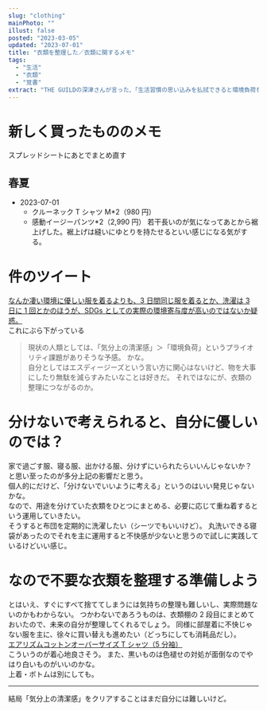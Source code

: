 ```yaml
---
slug: "clothing"
mainPhoto: ""
illust: false
posted: "2023-03-05"
updated: "2023-07-01"
title: "衣類を整理した／衣類に関するメモ"
tags:
  - "生活"
  - "衣類"
  - "覚書"
extract: "THE GUILDの深津さんが言った、「生活習慣の思い込みを払拭できると環境負荷を減らせられる」的なことに影響された。"
---
```


# 新しく買ったもののメモ

スプレッドシートにあとでまとめ直す

## 春夏

- 2023-07-01
  - クルーネック T シャツ M\*2（980 円）
  - 感動イージーパンツ\*2（2,990 円）
    若干長いのが気になってあとから裾上げした。裾上げは縫いにゆとりを持たせるといい感じになる気がする。

# 件のツイート

[なんか凄い環境に優しい服を着るよりも、3 日間同じ服を着るとか、洗濯は 3 日に 1 回とかのほうが、SDGs としての実際の環境寄与度が高いのではないか疑惑。](https://twitter.com/fladdict/status/1480786201657622531)  
これにぶら下がっている

> 現状の人類としては、「気分上の清潔感」＞「環境負荷」というプライオリティ課題がありそうな予感。
> かな。  
> 自分としてはエスディージーズという言い方に関心はないけど、物を大事にしたり無駄を減らすみたいなことは好きだ。
> それではなにが、衣類の整理につながるのか。

# 分けないで考えられると、自分に優しいのでは？

家で過ごす服、寝る服、出かける服、分けずにいられたらいいんじゃないか？と思い至ったのが多分上記の影響だと思う。  
個人的にだけど、「分けないでいいように考える」というのはいい発見じゃないかな。  
なので、用途を分けていた衣類をひとつにまとめる、必要に応じて重ね着するという運用していきたい。  
そうすると布団を定期的に洗濯したい（シーツでもいいけど）。
丸洗いできる寝袋があったのでそれを主に運用すると不快感が少ないと思うので試しに実践しているけどいい感じ。

# なので不要な衣類を整理する準備しよう

とはいえ、すぐにすべて捨ててしまうには気持ちの整理も難しいし、実際問題ないのかもわからない。
つかわないであろうものは、衣類棚の 2 段目にまとめておいたので、未来の自分が整理してくれるでしょう。
同様に部屋着に不快じゃない服を主に、徐々に買い替えも進めたい（どっちにしても消耗品だし）。  
[エアリズムコットンオーバーサイズ T シャツ（5 分袖）](エアリズムコットンオーバーサイズTシャツ（5分袖）)  
こういうのが着心地良さそう。
また、黒いものは色褪せの対処が面倒なのでやはり白いものがいいのかな。  
上着・ボトムは別にしても。

---

結局「気分上の清潔感」をクリアすることはまだ自分には難しいけど。
